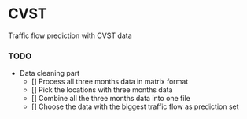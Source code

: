 # CVST
Traffic flow prediction with CVST data

### TODO

- Data cleaning part
    - [] Process all three months data in matrix format
    - [] Pick the locations with three months data
    - [] Combine all the three months data into one file
    - [] Choose the data with the biggest traffic flow as prediction set